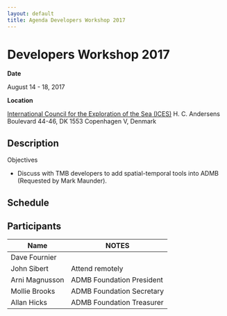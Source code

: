 ```yaml
---
layout: default
title: Agenda Developers Workshop 2017
---
```


# Developers Workshop 2017

__Date__ 

August 14 - 18, 2017

__Location__ 

[International Council for the Exploration of the Sea (ICES)](http://www.ices.dk/)
H. C. Andersens Boulevard 44-46,
DK 1553 Copenhagen V,
Denmark

## Description

   Objectives
   
   * Discuss with TMB developers to add spatial-temporal tools into ADMB (Requested by Mark Maunder).

## Schedule

## Participants

__Name__ | __NOTES__
--- | ---
Dave Fournier |
John Sibert | Attend remotely
Arni Magnusson | ADMB Foundation President
Mollie Brooks | ADMB Foundation Secretary
Allan Hicks | ADMB Foundation Treasurer

